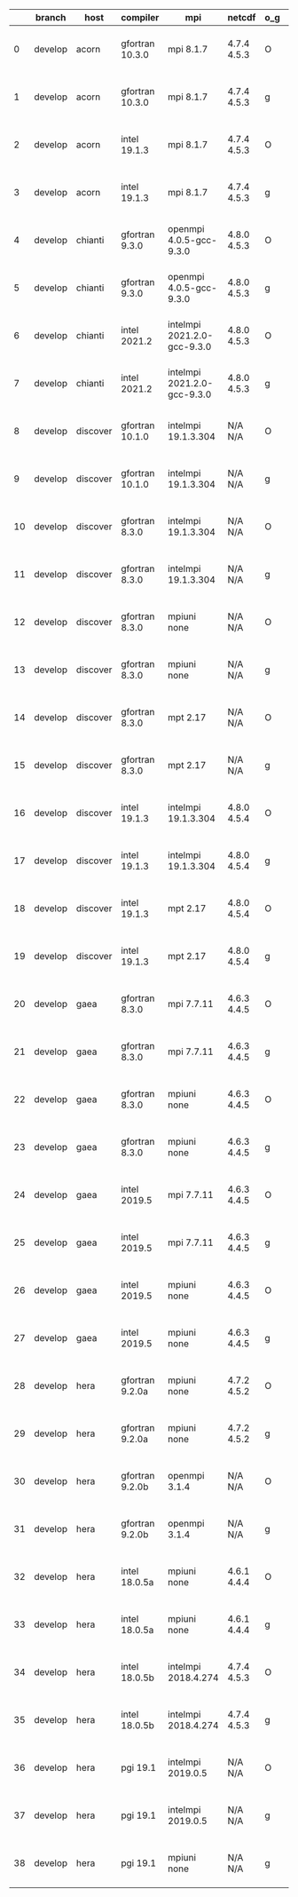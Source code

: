 |    | branch   | host     | compiler        | mpi                         | netcdf      | o_g   | os     | build   | u_pass   | u_fail   | s_pass   | s_fail   | e_pass   | e_fail   | nuopc_pass   | nuopc_fail   | artifacts_hash                                                                                                                                                        | modified                  |
|----|----------|----------|-----------------|-----------------------------|-------------|-------|--------|---------|----------|----------|----------|----------|----------|----------|--------------|--------------|-----------------------------------------------------------------------------------------------------------------------------------------------------------------------|---------------------------|
|  0 | develop  | acorn    | gfortran 10.3.0 | mpi 8.1.7                   | 4.7.4 4.5.3 | O     | Unicos | fail    | fail     | fail     | fail     | fail     | fail     | fail     | 0            | 50           | [artifacts](https://github.com/esmf-org/esmf-test-artifacts/tree/0918253716616a90a84f00d5d6bf1061cf737ba8/develop/acorn/gfortran/10.3.0/O/mpi/8.1.7)                  | 2022-06-30 01:25:40 +0000 |
|  1 | develop  | acorn    | gfortran 10.3.0 | mpi 8.1.7                   | 4.7.4 4.5.3 | g     | Unicos | fail    | fail     | fail     | fail     | fail     | fail     | fail     | 0            | 50           | [artifacts](https://github.com/esmf-org/esmf-test-artifacts/tree/743d8047bcfbd35f525151b5b1637e7042175fb1/develop/acorn/gfortran/10.3.0/g/mpi/8.1.7)                  | 2022-06-30 01:26:39 +0000 |
|  2 | develop  | acorn    | intel 19.1.3    | mpi 8.1.7                   | 4.7.4 4.5.3 | O     | Unicos | pass    | 13665    | 0        | 49       | 0        | 80       | 0        | 50           | 0            | [artifacts](https://github.com/esmf-org/esmf-test-artifacts/tree/4822b7bfefff610f978c4ad3d81b78f34dc48978/develop/acorn/intel/19.1.3/O/mpi/8.1.7)                     | 2022-06-30 01:54:19 +0000 |
|  3 | develop  | acorn    | intel 19.1.3    | mpi 8.1.7                   | 4.7.4 4.5.3 | g     | Unicos | pass    | 13665    | 0        | 49       | 0        | 80       | 0        | 50           | 0            | [artifacts](https://github.com/esmf-org/esmf-test-artifacts/tree/4822b7bfefff610f978c4ad3d81b78f34dc48978/develop/acorn/intel/19.1.3/g/mpi/8.1.7)                     | 2022-06-30 01:54:19 +0000 |
|  4 | develop  | chianti  | gfortran 9.3.0  | openmpi 4.0.5-gcc-9.3.0     | 4.8.0 4.5.3 | O     | Linux  | pass    | 13665    | 0        | 49       | 0        | 80       | 0        | 50           | 0            | [artifacts](https://github.com/esmf-org/esmf-test-artifacts/tree/e15d1a78eed8e3e71f97a395a01b7837259bdd20/develop/chianti/gfortran/9.3.0/O/openmpi/4.0.5-gcc-9.3.0)   | 2022-06-30 01:56:50 -0400 |
|  5 | develop  | chianti  | gfortran 9.3.0  | openmpi 4.0.5-gcc-9.3.0     | 4.8.0 4.5.3 | g     | Linux  | pass    | 13665    | 0        | 49       | 0        | 80       | 0        | 50           | 0            | [artifacts](https://github.com/esmf-org/esmf-test-artifacts/tree/e884fe49c2649f020d80469959621c78431c8f17/develop/chianti/gfortran/9.3.0/g/openmpi/4.0.5-gcc-9.3.0)   | 2022-06-30 02:52:04 -0400 |
|  6 | develop  | chianti  | intel 2021.2    | intelmpi 2021.2.0-gcc-9.3.0 | 4.8.0 4.5.3 | O     | Linux  | pass    | 13665    | 0        | 49       | 0        | 80       | 0        | 50           | 0            | [artifacts](https://github.com/esmf-org/esmf-test-artifacts/tree/b803120c0f4d61cb9ab70cb91c10dd980e440cbe/develop/chianti/intel/2021.2/O/intelmpi/2021.2.0-gcc-9.3.0) | 2022-06-30 02:26:46 -0400 |
|  7 | develop  | chianti  | intel 2021.2    | intelmpi 2021.2.0-gcc-9.3.0 | 4.8.0 4.5.3 | g     | Linux  | pass    | 13665    | 0        | 49       | 0        | 80       | 0        | 50           | 0            | [artifacts](https://github.com/esmf-org/esmf-test-artifacts/tree/fd67dcc8021d0a97b3cb2269c21c34f33829f9a4/develop/chianti/intel/2021.2/g/intelmpi/2021.2.0-gcc-9.3.0) | 2022-06-30 03:21:47 -0400 |
|  8 | develop  | discover | gfortran 10.1.0 | intelmpi 19.1.3.304         | N/A N/A     | O     | Linux  | pass    | 13650    | 15       | 49       | 0        | 80       | 0        | 50           | 0            | [artifacts](https://github.com/esmf-org/esmf-test-artifacts/tree/8e72966eccebc8c243af990b15e06b36806e6ad0/develop/discover/gfortran/10.1.0/O/intelmpi/19.1.3.304)     | 2022-06-30 01:39:40 -0400 |
|  9 | develop  | discover | gfortran 10.1.0 | intelmpi 19.1.3.304         | N/A N/A     | g     | Linux  | pass    | 13650    | 15       | 49       | 0        | 80       | 0        | 50           | 0            | [artifacts](https://github.com/esmf-org/esmf-test-artifacts/tree/d7750dda38004126b6d0e980b6f88cd1e235a7c3/develop/discover/gfortran/10.1.0/g/intelmpi/19.1.3.304)     | 2022-06-30 01:51:17 -0400 |
| 10 | develop  | discover | gfortran 8.3.0  | intelmpi 19.1.3.304         | N/A N/A     | O     | Linux  | pass    | 13650    | 15       | 49       | 0        | 80       | 0        | 50           | 0            | [artifacts](https://github.com/esmf-org/esmf-test-artifacts/tree/1f1f4012efa53e181a9495834e42b4d287883282/develop/discover/gfortran/8.3.0/O/intelmpi/19.1.3.304)      | 2022-06-30 01:38:50 -0400 |
| 11 | develop  | discover | gfortran 8.3.0  | intelmpi 19.1.3.304         | N/A N/A     | g     | Linux  | pass    | 13650    | 15       | 49       | 0        | 80       | 0        | 50           | 0            | [artifacts](https://github.com/esmf-org/esmf-test-artifacts/tree/b703cb105ad68d8867c7b178256121bf58c3428c/develop/discover/gfortran/8.3.0/g/intelmpi/19.1.3.304)      | 2022-06-30 01:50:42 -0400 |
| 12 | develop  | discover | gfortran 8.3.0  | mpiuni none                 | N/A N/A     | O     | Linux  | pass    | 12142    | 0        | 8        | 0        | 43       | 0        | 0            | 50           | [artifacts](https://github.com/esmf-org/esmf-test-artifacts/tree/79fbbee8673deabe1d8319322bd6d54b7f60e0e7/develop/discover/gfortran/8.3.0/O/mpiuni/none)              | 2022-06-30 01:30:08 -0400 |
| 13 | develop  | discover | gfortran 8.3.0  | mpiuni none                 | N/A N/A     | g     | Linux  | pass    | 12142    | 0        | 8        | 0        | 43       | 0        | 0            | 50           | [artifacts](https://github.com/esmf-org/esmf-test-artifacts/tree/04ece5952e4fc622b139c65c9bf7c54de3e86df6/develop/discover/gfortran/8.3.0/g/mpiuni/none)              | 2022-06-30 01:41:40 -0400 |
| 14 | develop  | discover | gfortran 8.3.0  | mpt 2.17                    | N/A N/A     | O     | Linux  | pass    | 13665    | 0        | 49       | 0        | 80       | 0        | 46           | 4            | [artifacts](https://github.com/esmf-org/esmf-test-artifacts/tree/37c6c37573df2567818f292599ba2a1d469f620b/develop/discover/gfortran/8.3.0/O/mpt/2.17)                 | 2022-06-30 01:33:41 -0400 |
| 15 | develop  | discover | gfortran 8.3.0  | mpt 2.17                    | N/A N/A     | g     | Linux  | pass    | 13665    | 0        | 49       | 0        | 80       | 0        | 46           | 4            | [artifacts](https://github.com/esmf-org/esmf-test-artifacts/tree/64e549936b5c34778b3ef8b660c293e646037e64/develop/discover/gfortran/8.3.0/g/mpt/2.17)                 | 2022-06-30 01:42:07 -0400 |
| 16 | develop  | discover | intel 19.1.3    | intelmpi 19.1.3.304         | 4.8.0 4.5.4 | O     | Linux  | pass    | 13665    | 0        | 49       | 0        | 80       | 0        | 50           | 0            | [artifacts](https://github.com/esmf-org/esmf-test-artifacts/tree/b37cb3f148a1277afe91f7af2d4163cd1d6c71ed/develop/discover/intel/19.1.3/O/intelmpi/19.1.3.304)        | 2022-06-30 02:00:40 -0400 |
| 17 | develop  | discover | intel 19.1.3    | intelmpi 19.1.3.304         | 4.8.0 4.5.4 | g     | Linux  | pass    | 13665    | 0        | 49       | 0        | 80       | 0        | 50           | 0            | [artifacts](https://github.com/esmf-org/esmf-test-artifacts/tree/096b2ea4b8d70d08fa844744f5a0eb55943b8608/develop/discover/intel/19.1.3/g/intelmpi/19.1.3.304)        | 2022-06-30 02:04:22 -0400 |
| 18 | develop  | discover | intel 19.1.3    | mpt 2.17                    | 4.8.0 4.5.4 | O     | Linux  | pass    | 13665    | 0        | 49       | 0        | 80       | 0        | 50           | 0            | [artifacts](https://github.com/esmf-org/esmf-test-artifacts/tree/d95f0dea172fbad57d269e199c486a503967363f/develop/discover/intel/19.1.3/O/mpt/2.17)                   | 2022-06-30 01:52:43 -0400 |
| 19 | develop  | discover | intel 19.1.3    | mpt 2.17                    | 4.8.0 4.5.4 | g     | Linux  | pass    | 13665    | 0        | 49       | 0        | 80       | 0        | 50           | 0            | [artifacts](https://github.com/esmf-org/esmf-test-artifacts/tree/7d591277e64158f523f132ef0e3b994019c62830/develop/discover/intel/19.1.3/g/mpt/2.17)                   | 2022-06-30 01:58:20 -0400 |
| 20 | develop  | gaea     | gfortran 8.3.0  | mpi 7.7.11                  | 4.6.3 4.4.5 | O     | Unicos | pass    | 13664    | 1        | 49       | 0        | 80       | 0        | 47           | 3            | [artifacts](https://github.com/esmf-org/esmf-test-artifacts/tree/f538a5a55d92d2452a7d52f6776e9e2f96274675/develop/gaea/gfortran/8.3.0/O/mpi/7.7.11)                   | 2022-06-30 02:00:56 -0400 |
| 21 | develop  | gaea     | gfortran 8.3.0  | mpi 7.7.11                  | 4.6.3 4.4.5 | g     | Unicos | pass    | 13664    | 1        | 49       | 0        | 80       | 0        | 47           | 3            | [artifacts](https://github.com/esmf-org/esmf-test-artifacts/tree/3b89e13322b3feb7bc00a0b41de9f2a591db399f/develop/gaea/gfortran/8.3.0/g/mpi/7.7.11)                   | 2022-06-30 02:38:40 -0400 |
| 22 | develop  | gaea     | gfortran 8.3.0  | mpiuni none                 | 4.6.3 4.4.5 | O     | Unicos | pass    | 12142    | 0        | 8        | 0        | 43       | 0        | 0            | 50           | [artifacts](https://github.com/esmf-org/esmf-test-artifacts/tree/5e66362a2524b0d46f161dc8e34f8e32a3b122ac/develop/gaea/gfortran/8.3.0/O/mpiuni/none)                  | 2022-06-30 01:42:43 -0400 |
| 23 | develop  | gaea     | gfortran 8.3.0  | mpiuni none                 | 4.6.3 4.4.5 | g     | Unicos | pass    | 12142    | 0        | 8        | 0        | 43       | 0        | 0            | 50           | [artifacts](https://github.com/esmf-org/esmf-test-artifacts/tree/741a6564c7697ade4569930bbbbecfc12e506beb/develop/gaea/gfortran/8.3.0/g/mpiuni/none)                  | 2022-06-30 02:15:53 -0400 |
| 24 | develop  | gaea     | intel 2019.5    | mpi 7.7.11                  | 4.6.3 4.4.5 | O     | Unicos | pass    | 13650    | 15       | 49       | 0        | 80       | 0        | 47           | 3            | [artifacts](https://github.com/esmf-org/esmf-test-artifacts/tree/9211dcc4875b15e596cd4a7b1efaa62755dc5b1e/develop/gaea/intel/2019.5/O/mpi/7.7.11)                     | 2022-06-30 01:37:57 -0400 |
| 25 | develop  | gaea     | intel 2019.5    | mpi 7.7.11                  | 4.6.3 4.4.5 | g     | Unicos | pass    | 13650    | 15       | 49       | 0        | 80       | 0        | 47           | 3            | [artifacts](https://github.com/esmf-org/esmf-test-artifacts/tree/428f2d681795515ca4e9af735648954e9d019ba3/develop/gaea/intel/2019.5/g/mpi/7.7.11)                     | 2022-06-30 01:58:52 -0400 |
| 26 | develop  | gaea     | intel 2019.5    | mpiuni none                 | 4.6.3 4.4.5 | O     | Unicos | pass    | 12127    | 15       | 8        | 0        | 43       | 0        | 0            | 50           | [artifacts](https://github.com/esmf-org/esmf-test-artifacts/tree/c4fff3e33cf861eda19deb50153e76973ad99b1b/develop/gaea/intel/2019.5/O/mpiuni/none)                    | 2022-06-30 01:21:11 -0400 |
| 27 | develop  | gaea     | intel 2019.5    | mpiuni none                 | 4.6.3 4.4.5 | g     | Unicos | pass    | 12127    | 15       | 8        | 0        | 43       | 0        | 0            | 50           | [artifacts](https://github.com/esmf-org/esmf-test-artifacts/tree/8ccfcaa9da985e9842c13197b2d2fb79e8924ab4/develop/gaea/intel/2019.5/g/mpiuni/none)                    | 2022-06-30 01:35:30 -0400 |
| 28 | develop  | hera     | gfortran 9.2.0a | mpiuni none                 | 4.7.2 4.5.2 | O     | Linux  | pass    | 12142    | 0        | 8        | 0        | 43       | 0        | 0            | 50           | [artifacts](https://github.com/esmf-org/esmf-test-artifacts/tree/3dcc9cf70ba652c267fea6cefada244b9d78ecdd/develop/hera/gfortran/9.2.0a/O/mpiuni/none)                 | 2022-06-30 06:15:36 +0000 |
| 29 | develop  | hera     | gfortran 9.2.0a | mpiuni none                 | 4.7.2 4.5.2 | g     | Linux  | pass    | 12142    | 0        | 8        | 0        | 43       | 0        | 0            | 50           | [artifacts](https://github.com/esmf-org/esmf-test-artifacts/tree/460c7fb649e4d4f27e37cc76bf19b808aba16a90/develop/hera/gfortran/9.2.0a/g/mpiuni/none)                 | 2022-06-30 06:27:26 +0000 |
| 30 | develop  | hera     | gfortran 9.2.0b | openmpi 3.1.4               | N/A N/A     | O     | Linux  | pass    | 13665    | 0        | 49       | 0        | 80       | 0        | 50           | 0            | [artifacts](https://github.com/esmf-org/esmf-test-artifacts/tree/460c7fb649e4d4f27e37cc76bf19b808aba16a90/develop/hera/gfortran/9.2.0b/O/openmpi/3.1.4)               | 2022-06-30 06:27:26 +0000 |
| 31 | develop  | hera     | gfortran 9.2.0b | openmpi 3.1.4               | N/A N/A     | g     | Linux  | pass    | 13665    | 0        | 49       | 0        | 80       | 0        | 50           | 0            | [artifacts](https://github.com/esmf-org/esmf-test-artifacts/tree/e8ca0548fc6a47dd284623137579e09ac7f01e59/develop/hera/gfortran/9.2.0b/g/openmpi/3.1.4)               | 2022-06-30 06:37:15 +0000 |
| 32 | develop  | hera     | intel 18.0.5a   | mpiuni none                 | 4.6.1 4.4.4 | O     | Linux  | pass    | 12142    | 0        | 8        | 0        | 43       | 0        | 0            | 50           | [artifacts](https://github.com/esmf-org/esmf-test-artifacts/tree/60a20363567266521851b735a1b492ba151e804b/develop/hera/intel/18.0.5a/O/mpiuni/none)                   | 2022-06-30 06:34:02 +0000 |
| 33 | develop  | hera     | intel 18.0.5a   | mpiuni none                 | 4.6.1 4.4.4 | g     | Linux  | pass    | 12142    | 0        | 8        | 0        | 43       | 0        | 0            | 50           | [artifacts](https://github.com/esmf-org/esmf-test-artifacts/tree/952cdc66689ea35acf46214336f2d35983360be2/develop/hera/intel/18.0.5a/g/mpiuni/none)                   | 2022-06-30 06:44:04 +0000 |
| 34 | develop  | hera     | intel 18.0.5b   | intelmpi 2018.4.274         | 4.7.4 4.5.3 | O     | Linux  | pass    | 13665    | 0        | 49       | 0        | 80       | 0        | 50           | 0            | [artifacts](https://github.com/esmf-org/esmf-test-artifacts/tree/c29044d8703cb0502135c1f82a0b8792d87567f5/develop/hera/intel/18.0.5b/O/intelmpi/2018.4.274)           | 2022-06-30 07:08:48 +0000 |
| 35 | develop  | hera     | intel 18.0.5b   | intelmpi 2018.4.274         | 4.7.4 4.5.3 | g     | Linux  | pass    | 13665    | 0        | 49       | 0        | 80       | 0        | 50           | 0            | [artifacts](https://github.com/esmf-org/esmf-test-artifacts/tree/c53c92076f70eb51b8fb53dfe803e9b5e0c9e7de/develop/hera/intel/18.0.5b/g/intelmpi/2018.4.274)           | 2022-06-30 07:09:37 +0000 |
| 36 | develop  | hera     | pgi 19.1        | intelmpi 2019.0.5           | N/A N/A     | O     | Linux  | pass    | pending  | pending  | pending  | pending  | pending  | pending  | pending      | pending      | [artifacts](https://github.com/esmf-org/esmf-test-artifacts/tree/d4f89f54d7569a17227ba10c77e16ebdb189ab7c/develop/hera/pgi/19.1/O/intelmpi/2019.0.5)                  | 2022-06-30 06:33:10 +0000 |
| 37 | develop  | hera     | pgi 19.1        | intelmpi 2019.0.5           | N/A N/A     | g     | Linux  | pass    | pending  | pending  | pending  | pending  | pending  | pending  | pending      | pending      | [artifacts](https://github.com/esmf-org/esmf-test-artifacts/tree/22035d67cb27942f89610ec7f33f91d1f182b5e3/develop/hera/pgi/19.1/g/intelmpi/2019.0.5)                  | 2022-06-30 06:44:55 +0000 |
| 38 | develop  | hera     | pgi 19.1        | mpiuni none                 | N/A N/A     | g     | Linux  | pass    | pending  | pending  | pending  | pending  | pending  | pending  | pending      | pending      | [artifacts](https://github.com/esmf-org/esmf-test-artifacts/tree/4643b03b84f093062e63f08be29b254860c986b7/develop/hera/pgi/19.1/g/mpiuni/none)                        | 2022-06-30 06:30:02 +0000 |